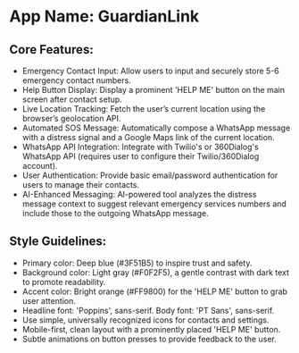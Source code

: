# **App Name**: GuardianLink

## Core Features:

- Emergency Contact Input: Allow users to input and securely store 5-6 emergency contact numbers.
- Help Button Display: Display a prominent 'HELP ME' button on the main screen after contact setup.
- Live Location Tracking: Fetch the user’s current location using the browser’s geolocation API.
- Automated SOS Message: Automatically compose a WhatsApp message with a distress signal and a Google Maps link of the current location.
- WhatsApp API Integration: Integrate with Twilio's or 360Dialog's WhatsApp API (requires user to configure their Twilio/360Dialog account).
- User Authentication: Provide basic email/password authentication for users to manage their contacts.
- AI-Enhanced Messaging: AI-powered tool analyzes the distress message context to suggest relevant emergency services numbers and include those to the outgoing WhatsApp message.

## Style Guidelines:

- Primary color: Deep blue (#3F51B5) to inspire trust and safety.
- Background color: Light gray (#F0F2F5), a gentle contrast with dark text to promote readability.
- Accent color: Bright orange (#FF9800) for the 'HELP ME' button to grab user attention.
- Headline font: 'Poppins', sans-serif. Body font: 'PT Sans', sans-serif.
- Use simple, universally recognized icons for contacts and settings.
- Mobile-first, clean layout with a prominently placed 'HELP ME' button.
- Subtle animations on button presses to provide feedback to the user.